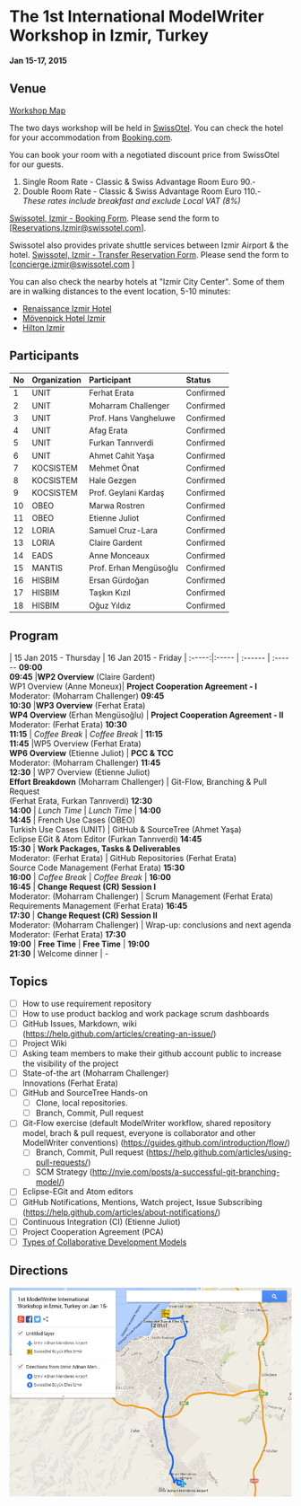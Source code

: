 The 1st International ModelWriter Workshop in Izmir, Turkey
===
**Jan 15-17, 2015**

Venue
---
[Workshop Map](https://www.google.com/maps/d/viewer?mid=z3T2wGQj_Uvw.k7fX60C9jOuM)

The two days workshop will be held in [SwissOtel](http://www.swissotel.com/hotels/izmir/). You can check the hotel for your accommodation from [Booking.com](http://www.booking.com/hotel/tr/swissotel-grand-efes-izmir.en-gb.html).

You can book your room with a negotiated discount price from SwissOtel for our guests.

 1. Single Room Rate - Classic & Swiss Advantage Room Euro 90.-  
 2. Double Room Rate - Classic & Swiss Advantage Room Euro 110.-  
*These rates include breakfast and exclude Local VAT (8%)*

[Swissotel, Izmir - Booking Form](https://github.com/ModelWriter/Workshops/raw/master/_siteassets/Reservation_Form_for_Swissotel_Izmir.docx). Please send the form to [Reservations.Izmir@swissotel.com]. 

Swissotel also provides private shuttle services between Izmir Airport & the hotel. [Swissotel, Izmir - Transfer Reservation Form](https://github.com/ModelWriter/Workshops/raw/master/_siteassets/Transfer_Form_for_Swissotel_Izmir.docx). Please send the form to [concierge.izmir@swissotel.com ]

You can also check the nearby hotels at "Izmir City Center". Some of them are in walking distances to the event location, 5-10 minutes:
* [Renaissance Izmir Hotel](http://www.booking.com/hotel/tr/renaissance-izmir.en-gb.html)
* [Mövenpick Hotel Izmir](http://www.booking.com/hotel/tr/movenpick-izmir.en-gb.html)
* [Hilton Izmir](http://www.booking.com/hotel/tr/hilton-izmir.en-gb.html)


Participants
---

No | Organization  | Participant |Status
:-- | :------ | :--- | :---
1 | UNIT | Ferhat Erata | Confirmed
2 | UNIT | Moharram Challenger | Confirmed
3 | UNIT | Prof. Hans Vangheluwe | Confirmed
4 | UNIT | Afag Erata | Confirmed
5 | UNIT | Furkan Tanrıverdi | Confirmed
6 | UNIT | Ahmet Cahit Yaşa | Confirmed
7 | KOCSISTEM | Mehmet Önat | Confirmed
8 | KOCSISTEM | Hale Gezgen | Confirmed
9 | KOCSISTEM | Prof. Geylani Kardaş | Confirmed
10 | OBEO | Marwa Rostren | Confirmed
11 | OBEO | Etienne Juliot | Confirmed
12 | LORIA | Samuel Cruz-Lara | Confirmed
13 | LORIA | Claire Gardent | Confirmed
14 | EADS | Anne Monceaux  | Confirmed
15 | MANTIS | Prof. Erhan Mengüsoğlu  | Confirmed
16 | HISBIM | Ersan Gürdoğan | Confirmed
17 | HISBIM | Taşkın Kızıl | Confirmed
18 | HISBIM | Oğuz Yıldız | Confirmed

Program
-----

 | 15 Jan 2015 - Thursday | 16 Jan 2015 - Friday |
:-----:|:----- | :------ | :------
**09:00<br>09:45** |**WP2 Overview** (Claire Gardent)<br>WP1 Overview (Anne Moneux)|  **Project Cooperation Agreement - I**<br> Moderator: (Moharram Challenger)
**09:45<br>10:30** |**WP3 Overview** (Ferhat Erata)<br>**WP4 Overview** (Erhan Mengüsoğlu) | **Project Cooperation Agreement - II**<br> Moderator: (Ferhat Erata)
**10:30<br>11:15** | _Coffee Break_ |  _Coffee Break_ |
**11:15<br>11:45** |WP5 Overview (Ferhat Erata)<br> **WP6 Overview** (Etienne Juliot) | **PCC & TCC** <br>Moderator: (Moharram Challenger)
**11:45<br>12:30** | WP7 Overview (Etienne Juliot)<br> **Effort Breakdown** (Moharram Challenger) | Git-Flow, Branching & Pull Request <br> (Ferhat Erata, Furkan Tanrıverdi)
**12:30<br>14:00** | _Lunch Time_ | _Lunch Time_ |
**14:00<br>14:45** | French Use Cases (OBEO) <br> Turkish Use Cases (UNIT) | GitHub & SourceTree (Ahmet Yaşa)<br> Eclipse EGit & Atom Editor (Furkan Tanrıverdi)
**14:45<br>15:30** | **Work Packages, Tasks & Deliverables**<br>Moderator: (Ferhat Erata) | GitHub Repositories (Ferhat Erata) <br>Source Code Management (Ferhat Erata)
**15:30<br>16:00** | _Coffee Break_ | _Coffee Break_ |
**16:00<br>16:45** | **Change Request (CR) Session I**<br> Moderator: (Moharram Challenger) | Scrum Management (Ferhat Erata) <br>Requirements Management (Ferhat Erata)
**16:45<br>17:30** | **Change Request (CR) Session II**<br>Moderator: (Moharram Challenger) |  Wrap-up: conclusions and next agenda <br> Moderator: (Ferhat Erata)
**17:30<br>19:00** | **Free Time** | **Free Time** |
**19:00<br>21:30** | Welcome dinner | -



Topics
---
* [ ] How to use requirement repository
* [ ] How to use product backlog and work package scrum dashboards
* [ ] GitHub Issues, Markdown, wiki (https://help.github.com/articles/creating-an-issue/)
* [ ] Project Wiki
* [ ] Asking team members to make their github account public to increase the visibility of the project
* [ ] State-of-the art (Moharram Challenger)<br>Innovations (Ferhat Erata)
* [ ] GitHub and SourceTree Hands-on
  * [ ] Clone, local repositories.
  * [ ] Branch, Commit, Pull request
* [ ] Git-Flow exercise (default ModelWriter workflow, shared repository model, brach & pull request, everyone is collaborator and other ModelWriter conventions) (https://guides.github.com/introduction/flow/)
  * [ ] Branch, Commit, Pull request (https://help.github.com/articles/using-pull-requests/)
  * [ ] SCM Strategy (http://nvie.com/posts/a-successful-git-branching-model/)
* [ ] Eclipse-EGit and Atom editors
* [ ] GitHub Notifications, Mentions, Watch project, Issue Subscribing (https://help.github.com/articles/about-notifications/)
* [ ] Continuous Integration (CI) (Etienne Juliot)
* [ ] Project Cooperation Agreement (PCA)
* [ ] [Types of Collaborative Development Models](https://help.github.com/articles/using-pull-requests/#types-of-collaborative-development-models)

Directions
---

![<img src="http://www.google.com.au/images/nav_logo7.png">](https://raw.githubusercontent.com/ModelWriter/Workshops/master/_siteassets/Workshop_Map.png)
